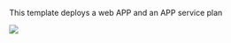 This template deploys a web APP and an APP service plan

<a href="https://portal.azure.com/#create/Microsoft.Template/uri/https%3A%2F%2Fraw.githubusercontent.com%2FSeryio%2Fazure-demos%2Fmaster%2F200-web-app-and-plan%2Fazuredeploy.json" target="_blank">
    <img src="http://azuredeploy.net/deploybutton.png"/>
</a>

